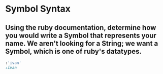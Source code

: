 # Symbol Syntax

## Using the ruby documentation, determine how you would write a Symbol that represents your name. We aren't looking for a String; we want a Symbol, which is one of ruby's datatypes.

```ruby
:'ivan'
:ivan
```